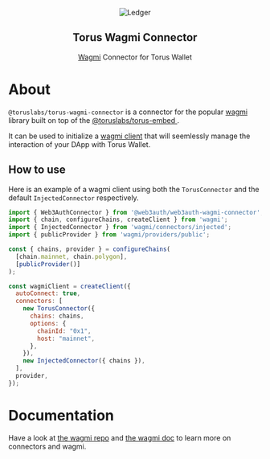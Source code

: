 
<p align="center">
 <img src="https://web3auth.io/images/torus-icon-blue-3.svg" align="center" alt="Ledger" />
 <h2 align="center">Torus Wagmi Connector</h2>
 <p align="center"><a href="https://github.com/tmm/wagmi">Wagmi</a> Connector for Torus Wallet</p>
</p>



# About

`@toruslabs/torus-wagmi-connector` is a connector for the popular [wagmi](https://github.com/tmm/wagmi) library built on top of the [@toruslabs/torus-embed
](https://github.com/torusresearch/torus-embed).

It can be used to initialize a [wagmi client](https://wagmi.sh/docs/client) that will seemlessly manage the interaction of your DApp with Torus Wallet.

## How to use

Here is an example of a wagmi client using both the `TorusConnector` and the default `InjectedConnector` respectively.

```js
import { Web3AuthConnector } from '@web3auth/web3auth-wagmi-connector';
import { chain, configureChains, createClient } from 'wagmi';
import { InjectedConnector } from 'wagmi/connectors/injected';
import { publicProvider } from 'wagmi/providers/public';

const { chains, provider } = configureChains(
  [chain.mainnet, chain.polygon],
  [publicProvider()]
);

const wagmiClient = createClient({
  autoConnect: true,
  connectors: [
    new TorusConnector({ 
      chains: chains,
      options: {
        chainId: "0x1",
        host: "mainnet",
      },
    }),
    new InjectedConnector({ chains }),
  ],
  provider,
});
```

# Documentation

Have a look at [the wagmi repo](https://github.com/tmm/wagmi) and [the wagmi doc](https://wagmi.sh/) to learn more on connectors and wagmi.
